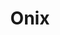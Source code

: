 ---
title: Onix
date: 
draft: false

# descripcion
description : Ovalos con ónix grandes

materials: Plata 925

color: Plateado

dimensions: 1,1cm

code: 01-04-0141

type: "Aros"

categories: []

price: $3.350,00

price_eftvo: $2.850,00

# Images
# first image will be shown in the product page
images:
  # - image: "images/path_to_image"
  # La ubicacion de las imagenes es imagenes/Aros/Aros.Piedras/01-04-0141-onix
  - image: "./images/aros/piedras/01-04-0141-ovalos-con-onix-grandes_a.jpeg"
  - image: "./images/aros/piedras/01-04-0141-ovalos-con-onix-grandes_b.jpeg"
---
